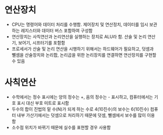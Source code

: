 # 연산장치

- CPU는 명령어와 데이터 처리를 수행함. 제어장치 및 연산정치, 데이터를 임시 보관하는 레지스터와 데이터 버스 포함하여 구성함
- 연산장치는 사칙연산과 논리연산을 실행하는 장치로 ALU라 함. 산술 및 논리 연산기, 보어기, 시프터기를 포함함
- 프로세서가 산술 및 논리 연산을 시행하기 위해서는 하드웨어가 필요하고, 덧셈과 뺄셈을 산술장치와 논리합, 논리곱을 위한 논리장치를 연결하면 연산장치를 구현할 수 있음

# 사칙연산

- 수학에서는 정수 표시에는 양의 정수는 +, 음의 정수는 - 표시하고, 컴퓨터에서는 기호 표시 대신 부호 미트로 표시함
- 두수의 합이 진법의 밑 수(N)가 되게 하는 수로 4(10진수)의 보수는 6(10진수) 컴퓨터 내부 가산기에서는 덧셈으로 처리하기 때문에 덧셈, 뺄셈에서 보수를 많이 이용함
- 소수점 위치가 바뀌기 때문에 실수를 표현할 경우 사용함

